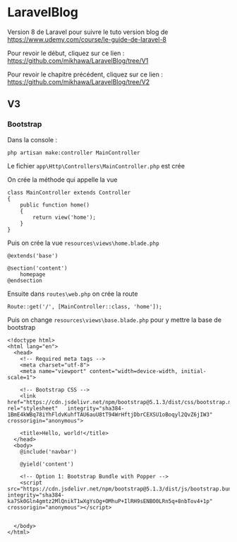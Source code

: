 # LaravelBlog

Version 8 de Laravel pour suivre le tuto version blog de https://www.udemy.com/course/le-guide-de-laravel-8

Pour revoir le début, cliquez sur ce lien : https://github.com/mikhawa/LaravelBlog/tree/V1

Pour revoir le chapitre précédent, cliquez sur ce lien : https://github.com/mikhawa/LaravelBlog/tree/V2

## V3

### Bootstrap

Dans la console :

    php artisan make:controller MainController

Le fichier `app\Http\Controllers\MainController.php` est crée

On crée la méthode qui appelle la vue

    class MainController extends Controller
    {
        public function home()
        {
            return view('home');
        }
    }

Puis on crée la vue `resources\views\home.blade.php`

    @extends('base')

    @section('content')
        homepage
    @endsection

Ensuite dans `routes\web.php` on crée la route

    Route::get('/', [MainController::class, 'home']);

Puis on change `resources\views\base.blade.php` pour y mettre la base de bootstrap

    <!doctype html>
    <html lang="en">
      <head>
        <!-- Required meta tags -->
        <meta charset="utf-8">
        <meta name="viewport" content="width=device-width, initial-scale=1">

        <!-- Bootstrap CSS -->
        <link href="https://cdn.jsdelivr.net/npm/bootstrap@5.1.3/dist/css/bootstrap.min.css"    rel="stylesheet"   integrity="sha384-1BmE4kWBq78iYhFldvKuhfTAU6auU8tT94WrHftjDbrCEXSU1oBoqyl2QvZ6jIW3"   crossorigin="anonymous">

        <title>Hello, world!</title>
      </head>
      <body>
        @include('navbar')

        @yield('content')

        <!-- Option 1: Bootstrap Bundle with Popper -->
        <script src="https://cdn.jsdelivr.net/npm/bootstrap@5.1.3/dist/js/bootstrap.bundle.min.js"  integrity="sha384-ka7Sk0Gln4gmtz2MlQnikT1wXgYsOg+OMhuP+IlRH9sENBO0LRn5q+8nbTov4+1p"  crossorigin="anonymous"></script>


      </body>
    </html>
